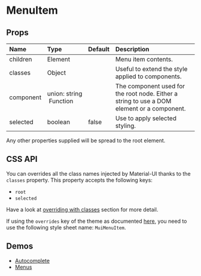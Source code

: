 <!--- This documentation is automatically generated, do not try to edit it. -->

# MenuItem



## Props
| Name | Type | Default | Description |
|:-----|:-----|:--------|:------------|
| children | Element |  | Menu item contents. |
| classes | Object |  | Useful to extend the style applied to components. |
| component | union:&nbsp;string<br>&nbsp;Function<br> |  | The component used for the root node. Either a string to use a DOM element or a component. |
| selected | boolean | false | Use to apply selected styling. |

Any other properties supplied will be spread to the root element.

## CSS API

You can overrides all the class names injected by Material-UI thanks to the `classes` property.
This property accepts the following keys:
- `root`
- `selected`

Have a look at [overriding with classes](/customization/overrides#overriding-with-classes)
section for more detail.

If using the `overrides` key of the theme as documented
[here](/customization/themes#customizing-all-instances-of-a-component-type),
you need to use the following style sheet name: `MuiMenuItem`.

## Demos

- [Autocomplete](/demos/autocomplete)
- [Menus](/demos/menus)
